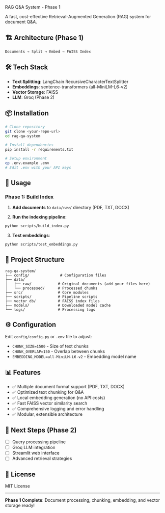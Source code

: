  RAG Q&A System - Phase 1

A fast, cost-effective Retrieval-Augmented Generation (RAG) system for document Q&A.

## 🏗️ Architecture (Phase 1)

```
Documents → Split → Embed → FAISS Index
```

## 🛠️ Tech Stack

- **Text Splitting**: LangChain RecursiveCharacterTextSplitter
- **Embeddings**: sentence-transformers (all-MiniLM-L6-v2)
- **Vector Storage**: FAISS
- **LLM**: Groq (Phase 2)

## 📦 Installation

```bash
# Clone repository
git clone <your-repo-url>
cd rag-qa-system

# Install dependencies
pip install -r requirements.txt

# Setup environment
cp .env.example .env
# Edit .env with your API keys
```

## 🚀 Usage

### Phase 1: Build Index

1. **Add documents** to `data/raw/` directory (PDF, TXT, DOCX)

2. **Run the indexing pipeline**:
```bash
python scripts/build_index.py
```

3. **Test embeddings**:
```bash
python scripts/test_embeddings.py
```

## 📁 Project Structure

```
rag-qa-system/
├── config/              # Configuration files
├── data/
│   ├── raw/            # Original documents (add your files here)
│   └── processed/      # Processed chunks
├── src/                # Core modules
├── scripts/            # Pipeline scripts
├── vector_db/          # FAISS index files
├── models/             # Downloaded model cache
└── logs/               # Processing logs
```

## ⚙️ Configuration

Edit `config/config.py` or `.env` file to adjust:

- `CHUNK_SIZE=1500` - Size of text chunks
- `CHUNK_OVERLAP=150` - Overlap between chunks  
- `EMBEDDING_MODEL=all-MiniLM-L6-v2` - Embedding model name

## 📊 Features

- ✅ Multiple document format support (PDF, TXT, DOCX)
- ✅ Optimized text chunking for Q&A
- ✅ Local embedding generation (no API costs)
- ✅ Fast FAISS vector similarity search
- ✅ Comprehensive logging and error handling
- ✅ Modular, extensible architecture

## 🔄 Next Steps (Phase 2)

- [ ] Query processing pipeline
- [ ] Groq LLM integration
- [ ] Streamlit web interface
- [ ] Advanced retrieval strategies

## 📝 License

MIT License

---

**Phase 1 Complete**: Document processing, chunking, embedding, and vector storage ready!